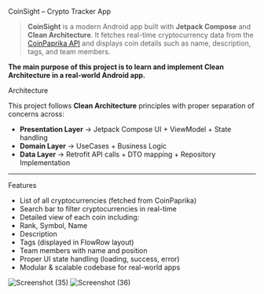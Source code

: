  CoinSight – Crypto Tracker App

> **CoinSight** is a modern Android app built with **Jetpack Compose** and **Clean Architecture**. It fetches real-time cryptocurrency data from the [CoinPaprika API](https://api.coinpaprika.com/) and displays coin details such as name, description, tags, and team members.

 **The main purpose of this project is to learn and implement Clean Architecture in a real-world Android app.**



 Architecture

This project follows **Clean Architecture** principles with proper separation of concerns across:

- **Presentation Layer** → Jetpack Compose UI + ViewModel + State handling  
- **Domain Layer** → UseCases + Business Logic  
- **Data Layer** → Retrofit API calls + DTO mapping + Repository Implementation  

---

 Features

-  List of all cryptocurrencies (fetched from CoinPaprika)
-  Search bar to filter cryptocurrencies in real-time
-  Detailed view of each coin including:
  - Rank, Symbol, Name
  - Description
  - Tags (displayed in FlowRow layout)
  - Team members with name and position
-  Proper UI state handling (loading, success, error)
-  Modular & scalable codebase for real-world apps



![Screenshot (35)](https://github.com/user-attachments/assets/7c83efeb-7dd3-45ac-889f-7bf619f34191)
![Screenshot (36)](https://github.com/user-attachments/assets/b976c73e-c690-4e94-b601-7b4429c5848a)

